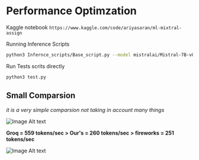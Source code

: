 # Performance Optimzation

Kaggle notebook
`https://www.kaggle.com/code/ariyasaran/ml-mixtral-assign`

Running Inference Scripts

```sh
python3 Infernce_scripts/Base_script.py --model mistralai/Mistral-7B-v0.1 --prompt "I am batman" --output_length 1000
```

Run Tests scrits directly

```sh
python3 test.py
```


## Small Comparsion
*it is a very simple comparsion not taking in account many things*

![Image Alt text](Mistral-optimization/assests/rsz_vague_compar.png)

**Groq = 559 tokens/sec > Our's = 260 tokens/sec > fireworks = 251 tokens/sec**

![Image Alt text](Mistral-optimization/assests/rsz_our_toks.png)
